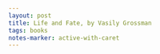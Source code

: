 ```yaml
---
layout: post
title: Life and Fate, by Vasily Grossman
tags: books
notes-marker: active-with-caret
---
```

